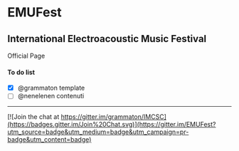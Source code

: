 # EMUFest

## International Electroacoustic Music Festival

Official Page 

#### To do list

 - [x] @grammaton template
 - [ ] @nenelenen contenuti

----
 
[![Join the chat at https://gitter.im/grammaton/IMCSC](https://badges.gitter.im/Join%20Chat.svg)](https://gitter.im/EMUFest?utm_source=badge&utm_medium=badge&utm_campaign=pr-badge&utm_content=badge)
